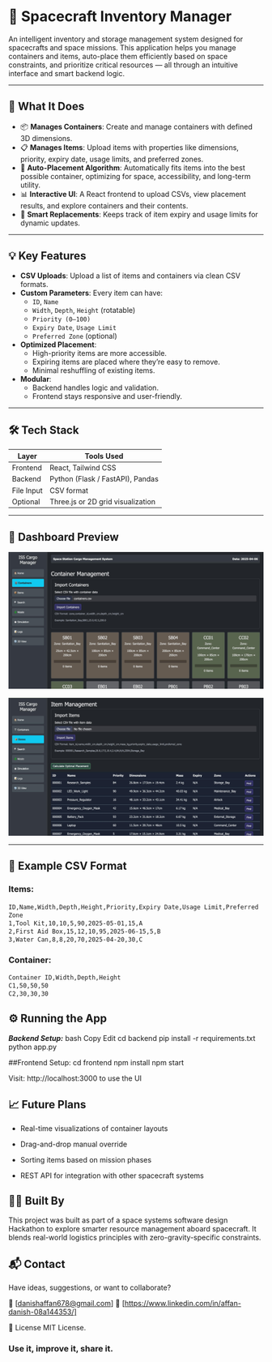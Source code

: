 # 🚀 Spacecraft Inventory Manager

An intelligent inventory and storage management system designed for spacecrafts and space missions. This application helps you manage containers and items, auto-place them efficiently based on space constraints, and prioritize critical resources — all through an intuitive interface and smart backend logic.

---

## 🧠 What It Does

- 📦 **Manages Containers**: Create and manage containers with defined 3D dimensions.
- 📋 **Manages Items**: Upload items with properties like dimensions, priority, expiry date, usage limits, and preferred zones.
- 🤖 **Auto-Placement Algorithm**: Automatically fits items into the best possible container, optimizing for space, accessibility, and long-term utility.
- 📊 **Interactive UI**: A React frontend to upload CSVs, view placement results, and explore containers and their contents.
- 🔁 **Smart Replacements**: Keeps track of item expiry and usage limits for dynamic updates.

---

## 💡 Key Features

- **CSV Uploads**: Upload a list of items and containers via clean CSV formats.
- **Custom Parameters**: Every item can have:
  - `ID`, `Name`
  - `Width`, `Depth`, `Height` (rotatable)
  - `Priority (0–100)`
  - `Expiry Date`, `Usage Limit`
  - `Preferred Zone` (optional)
- **Optimized Placement**:
  - High-priority items are more accessible.
  - Expiring items are placed where they’re easy to remove.
  - Minimal reshuffling of existing items.
- **Modular**:
  - Backend handles logic and validation.
  - Frontend stays responsive and user-friendly.

---

## 🛠️ Tech Stack

| Layer      | Tools Used                     |
|------------|--------------------------------|
| Frontend   | React, Tailwind CSS            |
| Backend    | Python (Flask / FastAPI), Pandas |
| File Input | CSV format                     |
| Optional   | Three.js or 2D grid visualization |

---

## 🧭 Dashboard Preview

![Container Interface](screenshots/Container_Management.jpeg)

![Item Management](screenshots/Items_Management.jpeg)

---

## 📁 Example CSV Format

### Items:
```csv
ID,Name,Width,Depth,Height,Priority,Expiry Date,Usage Limit,Preferred Zone
1,Tool Kit,10,10,5,90,2025-05-01,15,A
2,First Aid Box,15,12,10,95,2025-06-15,5,B
3,Water Can,8,8,20,70,2025-04-20,30,C
```



### Container:
```csv
Container ID,Width,Depth,Height
C1,50,50,50
C2,30,30,30
```

## ⚙️ Running the App

***Backend Setup:***
bash
Copy
Edit
cd backend
pip install -r requirements.txt
python app.py

##Frontend Setup:
cd frontend
npm install
npm start

Visit: http://localhost:3000 to use the UI

## 📈 Future Plans

- Real-time visualizations of container layouts

- Drag-and-drop manual override

- Sorting items based on mission phases

- REST API for integration with other spacecraft systems

## 👨‍🚀 Built By
This project was built as part of a space systems software design Hackathon to explore smarter resource management aboard spacecraft. It blends real-world logistics principles with zero-gravity-specific constraints.

## 📬 Contact
Have ideas, suggestions, or want to collaborate?

📧 [danishaffan678@gmail.com]
🔗 [https://www.linkedin.com/in/affan-danish-08a144353/]

📄 License
MIT License.

### Use it, improve it, share it.
